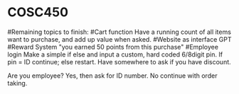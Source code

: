 # COSC450

#Remaining topics to finish:
#Cart function
Have a running count of all items want to purchase, and add up value when asked.
#Website as interface
GPT 
#Reward System
"you earned 50 points from this purchase"
#Employee login
Make a simple if else and input a custom, hard coded 6/8digit pin. If pin = ID continue; else restart.
Have somewhere to ask if you have discount.

Are you employee? Yes, then ask for ID number. No continue with order taking.